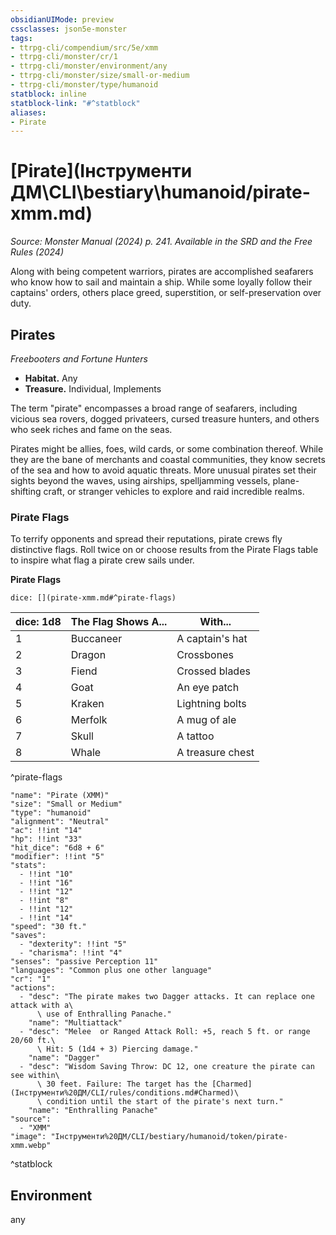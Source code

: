 ```yaml
---
obsidianUIMode: preview
cssclasses: json5e-monster
tags:
- ttrpg-cli/compendium/src/5e/xmm
- ttrpg-cli/monster/cr/1
- ttrpg-cli/monster/environment/any
- ttrpg-cli/monster/size/small-or-medium
- ttrpg-cli/monster/type/humanoid
statblock: inline
statblock-link: "#^statblock"
aliases:
- Pirate
---
```

# [Pirate](Інструменти ДМ\CLI\bestiary\humanoid/pirate-xmm.md)
*Source: Monster Manual (2024) p. 241. Available in the <span title='Systems Reference Document (5.2)'>SRD</span> and the Free Rules (2024)*  

Along with being competent warriors, pirates are accomplished seafarers who know how to sail and maintain a ship. While some loyally follow their captains' orders, others place greed, superstition, or self-preservation over duty.

## Pirates

*Freebooters and Fortune Hunters*

- **Habitat.** Any  
- **Treasure.** Individual, Implements  

The term "pirate" encompasses a broad range of seafarers, including vicious sea rovers, dogged privateers, cursed treasure hunters, and others who seek riches and fame on the seas.

Pirates might be allies, foes, wild cards, or some combination thereof. While they are the bane of merchants and coastal communities, they know secrets of the sea and how to avoid aquatic threats. More unusual pirates set their sights beyond the waves, using airships, spelljamming vessels, plane-shifting craft, or stranger vehicles to explore and raid incredible realms.

### Pirate Flags

To terrify opponents and spread their reputations, pirate crews fly distinctive flags. Roll twice on or choose results from the Pirate Flags table to inspire what flag a pirate crew sails under.

**Pirate Flags**

`dice: [](pirate-xmm.md#^pirate-flags)`

| dice: 1d8 | The Flag Shows A... | With... |
|-----------|---------------------|---------|
| 1 | Buccaneer | A captain's hat |
| 2 | Dragon | Crossbones |
| 3 | Fiend | Crossed blades |
| 4 | Goat | An eye patch |
| 5 | Kraken | Lightning bolts |
| 6 | Merfolk | A mug of ale |
| 7 | Skull | A tattoo |
| 8 | Whale | A treasure chest |
^pirate-flags

```statblock
"name": "Pirate (XMM)"
"size": "Small or Medium"
"type": "humanoid"
"alignment": "Neutral"
"ac": !!int "14"
"hp": !!int "33"
"hit_dice": "6d8 + 6"
"modifier": !!int "5"
"stats":
  - !!int "10"
  - !!int "16"
  - !!int "12"
  - !!int "8"
  - !!int "12"
  - !!int "14"
"speed": "30 ft."
"saves":
  - "dexterity": !!int "5"
  - "charisma": !!int "4"
"senses": "passive Perception 11"
"languages": "Common plus one other language"
"cr": "1"
"actions":
  - "desc": "The pirate makes two Dagger attacks. It can replace one attack with a\
      \ use of Enthralling Panache."
    "name": "Multiattack"
  - "desc": "Melee  or Ranged Attack Roll: +5, reach 5 ft. or range 20/60 ft.\
      \ Hit: 5 (1d4 + 3) Piercing damage."
    "name": "Dagger"
  - "desc": "Wisdom Saving Throw: DC 12, one creature the pirate can see within\
      \ 30 feet. Failure: The target has the [Charmed](Інструменти%20ДМ/CLI/rules/conditions.md#Charmed)\
      \ condition until the start of the pirate's next turn."
    "name": "Enthralling Panache"
"source":
  - "XMM"
"image": "Інструменти%20ДМ/CLI/bestiary/humanoid/token/pirate-xmm.webp"
```
^statblock

## Environment

any